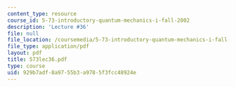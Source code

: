 ```yaml
---
content_type: resource
course_id: 5-73-introductory-quantum-mechanics-i-fall-2002
description: 'Lecture #36'
file: null
file_location: /coursemedia/5-73-introductory-quantum-mechanics-i-fall-2002/929b7adf8a9755b3a9785f3fcc48924e_573lec36.pdf
file_type: application/pdf
layout: pdf
title: 573lec36.pdf
type: course
uid: 929b7adf-8a97-55b3-a978-5f3fcc48924e
---
```

